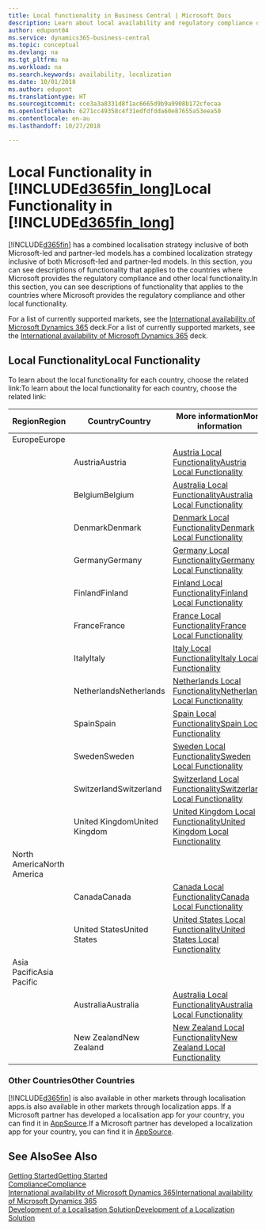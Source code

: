 ```yaml
---
title: Local functionality in Business Central | Microsoft Docs
description: Learn about local availability and regulatory compliance of Dynamics 365 Business Central.
author: edupont04
ms.service: dynamics365-business-central
ms.topic: conceptual
ms.devlang: na
ms.tgt_pltfrm: na
ms.workload: na
ms.search.keywords: availability, localization
ms.date: 10/01/2018
ms.author: edupont
ms.translationtype: HT
ms.sourcegitcommit: cce3a3a8331d8f1ac6665d9b9a9908b172cfecaa
ms.openlocfilehash: 6271cc49358c4f31edfdfdda60e87655a53eea50
ms.contentlocale: en-au
ms.lasthandoff: 10/27/2018

---
```

# <a name="local-functionality-in-included365finlongincludesd365finlongmdmd"></a><span data-ttu-id="bd2c4-103">Local Functionality in [!INCLUDE[d365fin_long](includes/d365fin_long_md.md)]</span><span class="sxs-lookup"><span data-stu-id="bd2c4-103">Local Functionality in [!INCLUDE[d365fin_long](includes/d365fin_long_md.md)]</span></span>
[!INCLUDE[d365fin](includes/d365fin_md.md)] <span data-ttu-id="bd2c4-104">has a combined localisation strategy inclusive of both Microsoft-led and partner-led models.</span><span class="sxs-lookup"><span data-stu-id="bd2c4-104">has a combined localization strategy inclusive of both Microsoft-led and partner-led models.</span></span> <span data-ttu-id="bd2c4-105">In this section, you can see descriptions of functionality that applies to the countries where Microsoft provides the regulatory compliance and other local functionality.</span><span class="sxs-lookup"><span data-stu-id="bd2c4-105">In this section, you can see descriptions of functionality that applies to the countries where Microsoft provides the regulatory compliance and other local functionality.</span></span>  

<span data-ttu-id="bd2c4-106">For a list of currently supported markets, see the [International availability of Microsoft Dynamics 365](https://docs.microsoft.com/en-us/dynamics365/get-started/availability) deck.</span><span class="sxs-lookup"><span data-stu-id="bd2c4-106">For a list of currently supported markets, see the [International availability of Microsoft Dynamics 365](https://docs.microsoft.com/en-us/dynamics365/get-started/availability) deck.</span></span>  

## <a name="local-functionality"></a><span data-ttu-id="bd2c4-107">Local Functionality</span><span class="sxs-lookup"><span data-stu-id="bd2c4-107">Local Functionality</span></span>
<span data-ttu-id="bd2c4-108">To learn about the local functionality for each country, choose the related link:</span><span class="sxs-lookup"><span data-stu-id="bd2c4-108">To learn about the local functionality for each country, choose the related link:</span></span>

| <span data-ttu-id="bd2c4-109">Region</span><span class="sxs-lookup"><span data-stu-id="bd2c4-109">Region</span></span> | <span data-ttu-id="bd2c4-110">Country</span><span class="sxs-lookup"><span data-stu-id="bd2c4-110">Country</span></span> | <span data-ttu-id="bd2c4-111">More information</span><span class="sxs-lookup"><span data-stu-id="bd2c4-111">More information</span></span> |
| --- | --- |--- |
| <span data-ttu-id="bd2c4-112">Europe</span><span class="sxs-lookup"><span data-stu-id="bd2c4-112">Europe</span></span> |  | |
|        | <span data-ttu-id="bd2c4-113">Austria</span><span class="sxs-lookup"><span data-stu-id="bd2c4-113">Austria</span></span> | [<span data-ttu-id="bd2c4-114">Austria Local Functionality</span><span class="sxs-lookup"><span data-stu-id="bd2c4-114">Austria Local Functionality</span></span>](localfunctionality/austria/austria-local-functionality.md) |
|        | <span data-ttu-id="bd2c4-115">Belgium</span><span class="sxs-lookup"><span data-stu-id="bd2c4-115">Belgium</span></span> |  [<span data-ttu-id="bd2c4-116">Australia Local Functionality</span><span class="sxs-lookup"><span data-stu-id="bd2c4-116">Australia Local Functionality</span></span>](localfunctionality/belgium/belgium-local-functionality.md) |
|        | <span data-ttu-id="bd2c4-117">Denmark</span><span class="sxs-lookup"><span data-stu-id="bd2c4-117">Denmark</span></span> | [<span data-ttu-id="bd2c4-118">Denmark Local Functionality</span><span class="sxs-lookup"><span data-stu-id="bd2c4-118">Denmark Local Functionality</span></span>](localfunctionality/denmark/denmark-local-functionality.md) |
|        | <span data-ttu-id="bd2c4-119">Germany</span><span class="sxs-lookup"><span data-stu-id="bd2c4-119">Germany</span></span> | [<span data-ttu-id="bd2c4-120">Germany Local Functionality</span><span class="sxs-lookup"><span data-stu-id="bd2c4-120">Germany Local Functionality</span></span>](localfunctionality/germany/germany-local-functionality.md) |
|        | <span data-ttu-id="bd2c4-121">Finland</span><span class="sxs-lookup"><span data-stu-id="bd2c4-121">Finland</span></span> | [<span data-ttu-id="bd2c4-122">Finland Local Functionality</span><span class="sxs-lookup"><span data-stu-id="bd2c4-122">Finland Local Functionality</span></span>](localfunctionality/finland/finland-local-functionality.md) |
|        | <span data-ttu-id="bd2c4-123">France</span><span class="sxs-lookup"><span data-stu-id="bd2c4-123">France</span></span> | [<span data-ttu-id="bd2c4-124">France Local Functionality</span><span class="sxs-lookup"><span data-stu-id="bd2c4-124">France Local Functionality</span></span>](localfunctionality/france/france-local-functionality.md) |
|        | <span data-ttu-id="bd2c4-125">Italy</span><span class="sxs-lookup"><span data-stu-id="bd2c4-125">Italy</span></span> | [<span data-ttu-id="bd2c4-126">Italy Local Functionality</span><span class="sxs-lookup"><span data-stu-id="bd2c4-126">Italy Local Functionality</span></span>](localfunctionality/italy/italy-local-functionality.md) |
|        | <span data-ttu-id="bd2c4-127">Netherlands</span><span class="sxs-lookup"><span data-stu-id="bd2c4-127">Netherlands</span></span> | [<span data-ttu-id="bd2c4-128">Netherlands Local Functionality</span><span class="sxs-lookup"><span data-stu-id="bd2c4-128">Netherlands Local Functionality</span></span>](localfunctionality/netherlands/netherlands-local-functionality.md) |
|        | <span data-ttu-id="bd2c4-129">Spain</span><span class="sxs-lookup"><span data-stu-id="bd2c4-129">Spain</span></span> | [<span data-ttu-id="bd2c4-130">Spain Local Functionality</span><span class="sxs-lookup"><span data-stu-id="bd2c4-130">Spain Local Functionality</span></span>](localfunctionality/spain/spain-local-functionality.md) |
|        | <span data-ttu-id="bd2c4-131">Sweden</span><span class="sxs-lookup"><span data-stu-id="bd2c4-131">Sweden</span></span> | [<span data-ttu-id="bd2c4-132">Sweden Local Functionality</span><span class="sxs-lookup"><span data-stu-id="bd2c4-132">Sweden Local Functionality</span></span>](localfunctionality/sweden/sweden-local-functionality.md) |
|        | <span data-ttu-id="bd2c4-133">Switzerland</span><span class="sxs-lookup"><span data-stu-id="bd2c4-133">Switzerland</span></span> | [<span data-ttu-id="bd2c4-134">Switzerland Local Functionality</span><span class="sxs-lookup"><span data-stu-id="bd2c4-134">Switzerland Local Functionality</span></span>](localfunctionality/switzerland/switzerland-local-functionality.md) |
|        | <span data-ttu-id="bd2c4-135">United Kingdom</span><span class="sxs-lookup"><span data-stu-id="bd2c4-135">United Kingdom</span></span> | [<span data-ttu-id="bd2c4-136">United Kingdom Local Functionality</span><span class="sxs-lookup"><span data-stu-id="bd2c4-136">United Kingdom Local Functionality</span></span>](localfunctionality/unitedkingdom/united-kingdom-local-functionality.md) |
| <span data-ttu-id="bd2c4-137">North America</span><span class="sxs-lookup"><span data-stu-id="bd2c4-137">North America</span></span> |       |  |
|               | <span data-ttu-id="bd2c4-138">Canada</span><span class="sxs-lookup"><span data-stu-id="bd2c4-138">Canada</span></span>|[<span data-ttu-id="bd2c4-139">Canada Local Functionality</span><span class="sxs-lookup"><span data-stu-id="bd2c4-139">Canada Local Functionality</span></span>](localfunctionality/canada/canada-local-functionality.md) |
|               | <span data-ttu-id="bd2c4-140">United States</span><span class="sxs-lookup"><span data-stu-id="bd2c4-140">United States</span></span>|[<span data-ttu-id="bd2c4-141">United States Local Functionality</span><span class="sxs-lookup"><span data-stu-id="bd2c4-141">United States Local Functionality</span></span>](localfunctionality/unitedstates/united-states-local-functionality.md) |
| <span data-ttu-id="bd2c4-142">Asia Pacific</span><span class="sxs-lookup"><span data-stu-id="bd2c4-142">Asia Pacific</span></span> |       |  |
|        | <span data-ttu-id="bd2c4-143">Australia</span><span class="sxs-lookup"><span data-stu-id="bd2c4-143">Australia</span></span> | [<span data-ttu-id="bd2c4-144">Australia Local Functionality</span><span class="sxs-lookup"><span data-stu-id="bd2c4-144">Australia Local Functionality</span></span>](localfunctionality/australia/australia-local-functionality.md) |
|        | <span data-ttu-id="bd2c4-145">New Zealand</span><span class="sxs-lookup"><span data-stu-id="bd2c4-145">New Zealand</span></span> | [<span data-ttu-id="bd2c4-146">New Zealand Local Functionality</span><span class="sxs-lookup"><span data-stu-id="bd2c4-146">New Zealand Local Functionality</span></span>](localfunctionality/newzealand/new-zealand-local-functionality.md) |

### <a name="other-countries"></a><span data-ttu-id="bd2c4-147">Other Countries</span><span class="sxs-lookup"><span data-stu-id="bd2c4-147">Other Countries</span></span>
[!INCLUDE[d365fin](includes/d365fin_md.md)] <span data-ttu-id="bd2c4-148">is also available in other markets through localisation apps.</span><span class="sxs-lookup"><span data-stu-id="bd2c4-148">is also available in other markets through localization apps.</span></span> <span data-ttu-id="bd2c4-149">If a Microsoft partner has developed a localisation app for your country, you can find it in [AppSource](https://appsource.microsoft.com/en-us/product/dynamics-365-business-central/).</span><span class="sxs-lookup"><span data-stu-id="bd2c4-149">If a Microsoft partner has developed a localization app for your country, you can find it in [AppSource](https://appsource.microsoft.com/en-us/product/dynamics-365-business-central/).</span></span>

## <a name="see-also"></a><span data-ttu-id="bd2c4-150">See Also</span><span class="sxs-lookup"><span data-stu-id="bd2c4-150">See Also</span></span>
[<span data-ttu-id="bd2c4-151">Getting Started</span><span class="sxs-lookup"><span data-stu-id="bd2c4-151">Getting Started</span></span>](product-get-started.md)  
[<span data-ttu-id="bd2c4-152">Compliance</span><span class="sxs-lookup"><span data-stu-id="bd2c4-152">Compliance</span></span>](compliance/compliance-overview.md)  
[<span data-ttu-id="bd2c4-153">International availability of Microsoft Dynamics 365</span><span class="sxs-lookup"><span data-stu-id="bd2c4-153">International availability of Microsoft Dynamics 365</span></span>](https://docs.microsoft.com/en-us/dynamics365/get-started/availability)  
[<span data-ttu-id="bd2c4-154">Development of a Localisation Solution</span><span class="sxs-lookup"><span data-stu-id="bd2c4-154">Development of a Localization Solution</span></span>](/dynamics365/business-central/dev-itpro/developer/readiness/readiness-develop-localization)  

